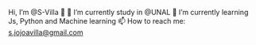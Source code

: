 Hi, I’m @S-Villa 👋
🔭 I’m currently study in @UNAL
🌱 I’m currently learning Js, Python and Machine learning 
📫 How to reach me: s.jojoavilla@gmail.com

<!--
**s-villa/s-villa** is a ✨ _special_ ✨ repository because its `README.md` (this file) appears on your GitHub profile.

Here are some ideas to get you started:


- 👯 I’m looking to collaborate on ...
- 🤔 I’m looking for help with ...
- 💬 Ask me about ...

- 😄 Pronouns: ...
- ⚡ Fun fact: ...
-->
